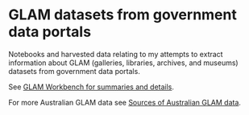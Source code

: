 # GLAM datasets from government data portals

Notebooks and harvested data relating to my attempts to extract information about GLAM (galleries, libraries, archives, and museums) datasets from government data portals.

See [GLAM Workbench for summaries and details](https://glam-workbench.github.io/glam-data-portals/).

For more Australian GLAM data see [Sources of Australian GLAM data](https://github.com/GLAM-Workbench/glam-data-list).
